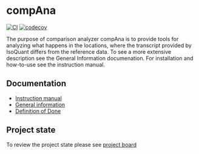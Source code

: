 # compAna
[![CI](https://github.com/heidi-holappa/comparison-analyzer/actions/workflows/main.yml/badge.svg)](https://github.com/heidi-holappa/comparison-analyzer/actions/workflows/main.yml) [![codecov](https://codecov.io/gh/heidi-holappa/comparison-analyzer/branch/development/graph/badge.svg?token=3DGJPG3M6G)](https://codecov.io/gh/heidi-holappa/comparison-analyzer)

The purpose of comparison analyzer compAna is to provide tools for analyzing what happens in the locations, where the transcript provided by IsoQuant differs from the reference data. To see a more extensive description see the General Information documenation. For installation and how-to-use see the instruction manual. 

## Documentation
- [Instruction manual](documentation/instruction-manual.md)
- [General information](documentation/general-information.md)
- [Definition of Done](documentation/definition-of-done.md)

## Project state
To review the project state please see [project board](https://github.com/users/heidi-holappa/projects/3/)
